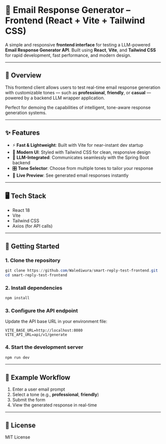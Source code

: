# 🧪 Email Response Generator – Frontend (React + Vite + Tailwind CSS)

A simple and responsive **frontend interface** for testing a LLM-powered **Email Response Generator API**. Built using **React**, **Vite**, and **Tailwind CSS** for rapid development, fast performance, and modern design.

---

## 🎯 Overview

This frontend client allows users to test real-time email response generation with customizable tones — such as **professional**, **friendly**, or **casual** — powered by a backend LLM wrapper application.

Perfect for demoing the capabilities of intelligent, tone-aware response generation systems.

---

## ✨ Features

* ⚡️ **Fast & Lightweight**: Built with Vite for near-instant dev startup
* 🎨 **Modern UI**: Styled with Tailwind CSS for clean, responsive design
* 🧠 **LLM-Integrated**: Communicates seamlessly with the Spring Boot backend
* 🎛️ **Tone Selector**: Choose from multiple tones to tailor your response
* 📄 **Live Preview**: See generated email responses instantly

---

## 🖥️ Tech Stack

* React 18
* Vite
* Tailwind CSS
* Axios (for API calls)

---

## 🚀 Getting Started

### 1. Clone the repository

```powershell
git clone https://github.com/Walediwura/smart-reply-test-frontend.git
cd smart-reply-test-frontend

```

### 2. Install dependencies

```powershell
npm install
```

### 3. Configure the API endpoint

Update the API base URL in your environment file:

```env
VITE_BASE_URL=http://localhost:8080 
VITE_API_URL=api/v1/generate
```

### 4. Start the development server

```powershell
npm run dev
```

---

## 🧪 Example Workflow

1. Enter a user email prompt
2. Select a tone (e.g., **professional**, **friendly**)
3. Submit the form
4. View the generated response in real-time

---

## 📄 License

MIT License

